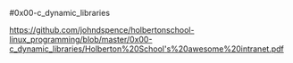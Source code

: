#0x00-c_dynamic_libraries


https://github.com/johndspence/holbertonschool-linux_programming/blob/master/0x00-c_dynamic_libraries/Holberton%20School's%20awesome%20intranet.pdf
